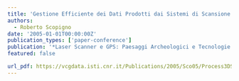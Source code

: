 ```yaml
---
title: 'Gestione Efficiente dei Dati Prodotti dai Sistemi di Scansione Tridimensionale'
authors:
  - Roberto Scopigno
date: '2005-01-01T00:00:00Z'
publication_types: ['paper-conference']
publication: '*Laser Scanner e GPS: Paesaggi Archeologici e Tecnologie Digitali*'
featured: false

url_pdf: https://vcgdata.isti.cnr.it/Publications/2005/Sco05/Process3DScan.pdf
---
```


